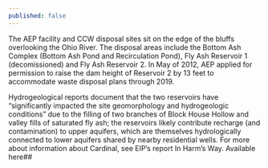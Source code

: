 ```yaml
---
published: false
---
```


The AEP facility and CCW disposal sites sit on the edge of the bluffs overlooking the Ohio River. The disposal areas include the Bottom Ash Complex (Bottom Ash Pond and Recirculation Pond), Fly Ash Reservoir 1 (decomissioned) and Fly Ash Reservoir 2. In May of 2012, AEP applied for permission to raise the dam height of Reservoir 2 by 13 feet to accommodate waste disposal plans through 2019.

Hydrogeological reports document that the two reservoirs have “significantly impacted the site geomorphology and hydrogeologic conditions” due to the filling of two branches of Block House Hollow and valley fills of saturated fly ash; the reservoirs likely contribute recharge (and contamination) to upper aquifers, which are themselves hydrologically connected to lower aquifers shared by nearby residential wells. For more about information about Cardinal, see EIP’s report In Harm’s Way. Available here##